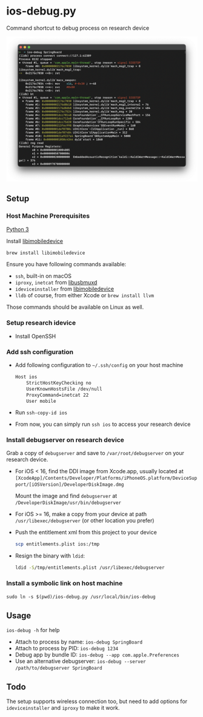 # ios-debug.py

Command shortcut to debug process on research device

![screenshot](screen.png)

## Setup

### Host Machine Prerequisites

[Python 3](https://www.python.org/)

Install [libimobiledevice](https://libimobiledevice.org/)

```bash
brew install libimobiledevice
```

Ensure you have following commands available:

* `ssh`, built-in on macOS
* `iproxy`, `inetcat` from [libusbmuxd](https://github.com/libimobiledevice/libusbmuxd)
* `ideviceinstaller` from [libimobiledevice](https://github.com/libimobiledevice/libimobiledevice)
* `lldb` of course, from either Xcode or `brew install llvm`

Those commands should be available on Linux as well.

### Setup research idevice

* Install OpenSSH

### Add ssh configuration

* Add following configuration to `~/.ssh/config` on your host machine

    ```
    Host ios
        StrictHostKeyChecking no
        UserKnownHostsFile /dev/null
        ProxyCommand=inetcat 22
        User mobile
    ```

* Run `ssh-copy-id ios`
* From now, you can simply run `ssh ios` to access your research device

### Install debugserver on research device

Grab a copy of `debugserver` and save to `/var/root/debugserver` on your research device.

* For iOS < 16, find the DDI image from Xcode.app, usually located at `[XcodeApp]/Contents/Developer/Platforms/iPhoneOS.platform/DeviceSupport/[iOSVersion]/DeveloperDiskImage.dmg`

    Mount the image and find `debugserver` at `/DeveloperDiskImage/usr/bin/debugserver`

* For iOS >= 16, make a copy from your device at path `/usr/libexec/debugserver` (or other location you prefer)

* Push the entitlement xml from this project to your device

    ```bash
    scp entitlements.plist ios:/tmp
    ```

* Resign the binary with `ldid`:
    
    ```bash
    ldid -S/tmp/entitlements.plist /usr/libexec/debugserver
    ```

### Install a symbolic link on host machine

`sudo ln -s $(pwd)/ios-debug.py /usr/local/bin/ios-debug`

## Usage

`ios-debug -h` for help

* Attach to process by name: `ios-debug SpringBoard`
* Attach to process by PID: `ios-debug 1234`
* Debug app by bundle ID: `ios-debug --app com.apple.Preferences`
* Use an alternative debugserver: `ios-debug --server /path/to/debugserver SpringBoard`

## Todo

The setup supports wireless connection too, but need to add options for `ideviceinstaller` and `iproxy` to make it work.
